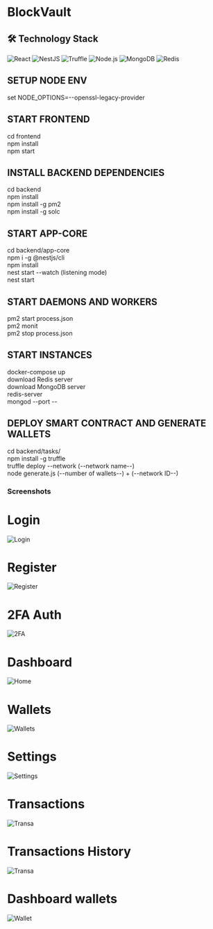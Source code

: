 # BlockVault

## 🛠️ Technology Stack

![React](https://img.shields.io/badge/React-20232A?style=for-the-badge&logo=react&logoColor=61DAFB)
![NestJS](https://img.shields.io/badge/NestJS-E0234E?style=for-the-badge&logo=nestjs&logoColor=white)
![Truffle](https://img.shields.io/badge/Truffle-5E464D?style=for-the-badge&logo=truffle&logoColor=white)
![Node.js](https://img.shields.io/badge/Node.js-43853D?style=for-the-badge&logo=node.js&logoColor=white)
![MongoDB](https://img.shields.io/badge/MongoDB-4EA94B?style=for-the-badge&logo=mongodb&logoColor=white)
![Redis](https://img.shields.io/badge/Redis-DC382D?style=for-the-badge&logo=redis&logoColor=white)

## SETUP NODE ENV  
set NODE_OPTIONS=--openssl-legacy-provider  

## START FRONTEND  
cd frontend  
npm install  
npm start  

## INSTALL BACKEND DEPENDENCIES  
cd backend  
npm install  
npm install -g pm2  
npm install -g solc  

## START APP-CORE  
cd backend/app-core  
npm i -g @nestjs/cli  
npm install  
nest start --watch (listening mode)  
nest start  

## START DAEMONS AND WORKERS  
pm2 start process.json  
pm2 monit  
pm2 stop process.json  

## START INSTANCES  
docker-compose up  
download Redis server  
download MongoDB server  
redis-server  
mongod --port --  

## DEPLOY SMART CONTRACT AND GENERATE WALLETS  
cd backend/tasks/  
npm install -g truffle  
truffle deploy --network (--network name--)  
node generate.js (--number of wallets--) + (--network ID--)  

### Screenshots  

# Login  
![Login](frontend/src/assets/screenshots/Login.png)  

# Register  
![Register](frontend/src/assets/screenshots/Register.png)  

# 2FA Auth  
![2FA](frontend/src/assets/screenshots/2FA.png)  

# Dashboard  
![Home](frontend/src/assets/screenshots/Home.png)  

# Wallets  
![Wallets](frontend/src/assets/screenshots/wallets.png)  

# Settings  
![Settings](frontend/src/assets/screenshots/Settings.png)  

# Transactions  
![Transa](frontend/src/assets/screenshots/trans.png)  

# Transactions History  
![Transa](frontend/src/assets/screenshots/history.png)  

# Dashboard wallets  
![Wallet](frontend/src/assets/screenshots/wallet.png)  
